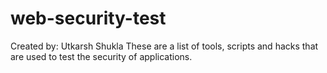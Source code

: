 web-security-test
=================
Created by: Utkarsh Shukla
These are a list of tools, scripts and hacks that are used to test the security of applications.
